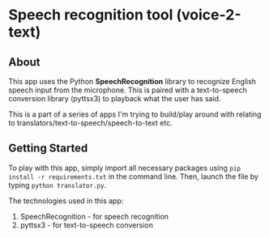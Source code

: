 # Speech recognition tool (voice-2-text)

## About
This app uses the Python **SpeechRecognition** library to recognize English speech input from the microphone. This is paired with a text-to-speech conversion library (pyttsx3) to playback what the user has said.

This is a part of a series of apps I'm trying to build/play around with relating to translators/text-to-speech/speech-to-text etc.

## Getting Started
To play with this app, simply import all necessary packages using `pip install -r requirements.txt` in the command line. Then, launch the file by typing `python translator.py`.

The technologies used in this app:
1. SpeechRecognition - for speech recognition
2. pyttsx3 - for text-to-speech conversion
